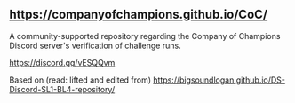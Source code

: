 ## https://companyofchampions.github.io/CoC/

A community-supported repository regarding the Company of Champions Discord server's verification of challenge runs.

https://discord.gg/vESQQvm 

Based on (read: lifted and edited from) https://bigsoundlogan.github.io/DS-Discord-SL1-BL4-repository/
